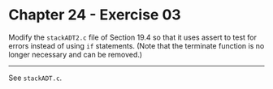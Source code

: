 # Chapter 24 - Exercise 03

Modify the `stackADT2.c` file of Section 19.4 so that it uses assert to test for errors instead of using `if` statements. (Note that the terminate function is no longer necessary and can be removed.)

---

See `stackADT.c`.  
